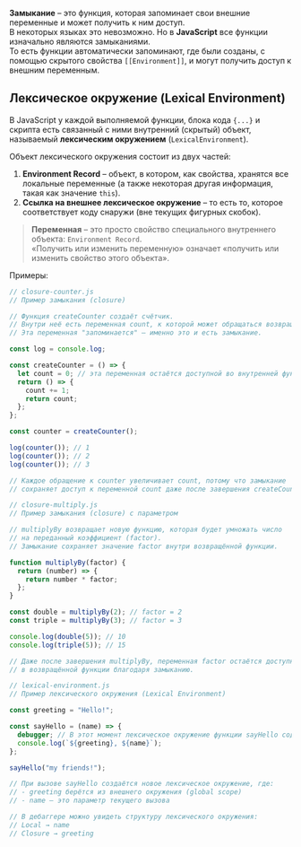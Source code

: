 
**Замыкание** – это функция, которая запоминает свои внешние переменные и может получить к ним доступ.  
В некоторых языках это невозможно. Но в **JavaScript** все функции изначально являются замыканиями.  
То есть функции автоматически запоминают, где были созданы, с помощью скрытого свойства `[[Environment]]`, и могут получить доступ к внешним переменным.

## Лексическое окружение (Lexical Environment)

В JavaScript у каждой выполняемой функции, блока кода `{...}` и скрипта есть связанный с ними внутренний (скрытый) объект, называемый **лексическим окружением** (`LexicalEnvironment`).

Объект лексического окружения состоит из двух частей:

1. **Environment Record** – объект, в котором, как свойства, хранятся все локальные переменные (а также некоторая другая информация, такая как значение `this`).
2. **Ссылка на внешнее лексическое окружение** – то есть то, которое соответствует коду снаружи (вне текущих фигурных скобок).

> **Переменная** – это просто свойство специального внутреннего объекта: `Environment Record`.  
> «Получить или изменить переменную» означает «получить или изменить свойство этого объекта».


Примеры:

```js
// closure-counter.js
// Пример замыкания (closure)

// Функция createCounter создаёт счётчик.
// Внутри неё есть переменная count, к которой может обращаться возвращаемая функция.
// Эта переменная "запоминается" — именно это и есть замыкание.

const log = console.log;

const createCounter = () => {
  let count = 0; // эта переменная остаётся доступной во внутренней функции
  return () => {
    count += 1;
    return count;
  };
};

const counter = createCounter();

log(counter()); // 1
log(counter()); // 2
log(counter()); // 3

// Каждое обращение к counter увеличивает count, потому что замыкание
// сохраняет доступ к переменной count даже после завершения createCounter.
```

```js
// closure-multiply.js
// Пример замыкания (closure) с параметром

// multiplyBy возвращает новую функцию, которая будет умножать число
// на переданный коэффициент (factor).
// Замыкание сохраняет значение factor внутри возвращённой функции.

function multiplyBy(factor) {
  return (number) => {
    return number * factor;
  };
}

const double = multiplyBy(2); // factor = 2
const triple = multiplyBy(3); // factor = 3

console.log(double(5)); // 10
console.log(triple(5)); // 15

// Даже после завершения multiplyBy, переменная factor остаётся доступной
// в возвращённой функции благодаря замыканию.

```

```js
// lexical-environment.js
// Пример лексического окружения (Lexical Environment)

const greeting = "Hello!";

const sayHello = (name) => {
  debugger; // В этот момент лексическое окружение функции sayHello содержит переменные name и greeting
  console.log(`${greeting}, ${name}`);
};

sayHello("my friends!");

// При вызове sayHello создаётся новое лексическое окружение, где:
// - greeting берётся из внешнего окружения (global scope)
// - name — это параметр текущего вызова

// В дебаггере можно увидеть структуру лексического окружения:
// Local → name
// Closure → greeting

```